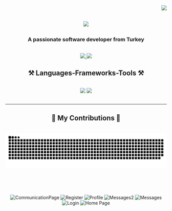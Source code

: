 <img align="right" src="https://visitor-badge.laobi.icu/badge?page_id=Cloweded.Final_Projesi" />

<h1 align="center">
    <img src="https://readme-typing-svg.herokuapp.com/?font=Righteous&size=35&center=true&vCenter=true&width=500&height=70&duration=4000&lines=Hi+There!+👋;+I'm+Omer+Kasap!;" />
</h1>

<h3 align="center">A passionate software developer from Turkey </h3>

<br/>

<div align="center">

<div align="center"> 
  <a href="mailto:omer.fbkasap@gmalil.com">
    <img src="https://img.shields.io/badge/Gmail-333333?style=for-the-badge&logo=gmail&logoColor=red" />
  </a>
  <a href="https://linkedin.com/in/ömer-kasap" target="_blank">
    <img src="https://img.shields.io/badge/LinkedIn-0077B5?style=for-the-badge&logo=linkedin&logoColor=white" target="_blank" />
  </a>
</div>

<h2 align="center">⚒️ Languages-Frameworks-Tools ⚒️</h2>
<br/>
<div align="center">
    <img src="https://skillicons.dev/icons?i=vscode,github,git" />
    <img src="https://skillicons.dev/icons?i=flutter" /><br>
</div>

<br/>
<hr/>

<div align="center">
  <h2>🐍 My Contributions 🐍</h2>
  <br>
  <img alt="snake eating my contributions" src="https://raw.githubusercontent.com/salesp07/salesp07/output/github-contribution-grid-snake.svg" />
  
  <br/><br/><br/>
</div>


![CommunicationPage](https://github.com/Cloweded/Final_Projesi/assets/138334472/485af5fe-8ab3-4a29-8032-30803f61c6ad)
![Register](https://github.com/Cloweded/Final_Projesi/assets/138334472/579c91a1-cd61-41ab-9273-97ce6c524ed9)
![Profile](https://github.com/Cloweded/Final_Projesi/assets/138334472/49ee63aa-e2c9-4ff1-a8da-2a3abd7b0d86)
![Messages2](https://github.com/Cloweded/Final_Projesi/assets/138334472/c919244b-c588-482e-9de6-82f66676b7cb)
![Messages](https://github.com/Cloweded/Final_Projesi/assets/138334472/83e57240-5417-4b2b-bf18-7cc2c6aa8f61)
![Login](https://github.com/Cloweded/Final_Projesi/assets/138334472/e7c688ed-5b90-4515-a936-869f7a60dd36)
![Home Page](https://github.com/Cloweded/Final_Projesi/assets/138334472/95b87bec-f1f7-4dd0-9fb2-5989a942b257)

